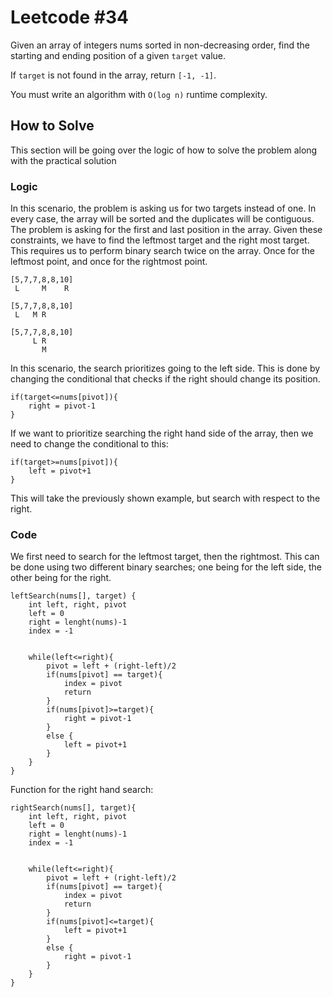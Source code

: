 # Leetcode #34
Given an array of integers nums sorted in non-decreasing order, find the starting and ending position of a given `target` value.

If `target` is not found in the array, return `[-1, -1]`.

You must write an algorithm with `O(log n)` runtime complexity.

## How to Solve
This section will be going over the logic of how to solve the problem along with the practical solution

### Logic
In this scenario, the problem is asking us for two targets instead of one. In every case, the array will be sorted and the duplicates will be contiguous. The problem is asking for the first and last position in the array. Given these constraints, we have to find the leftmost target and the right most target. This requires us to perform binary search twice on the array. Once for the leftmost point, and once for the rightmost point. 

```
[5,7,7,8,8,10]
 L     M    R

[5,7,7,8,8,10]
 L   M R

[5,7,7,8,8,10]
     L R
       M
```

In this scenario, the search prioritizes going to the left side. This is done by changing the conditional that checks if the right should change its position. 
```
if(target<=nums[pivot]){
    right = pivot-1
}
```
If we want to prioritize searching the right hand side of the array, then we need to change the conditional to this: 
```
if(target>=nums[pivot]){
    left = pivot+1
}
```
This will take the previously shown example, but search with respect to the right. 

### Code
We first need to search for the leftmost target, then the rightmost. This can be done using two different binary searches; one being for the left side, the other being for the right. 

```
leftSearch(nums[], target) {
    int left, right, pivot 
    left = 0
    right = lenght(nums)-1
    index = -1


    while(left<=right){
        pivot = left + (right-left)/2
        if(nums[pivot] == target){
            index = pivot 
            return
        }       
        if(nums[pivot]>=target){
            right = pivot-1
        }
        else {
            left = pivot+1
        }
    }
}
```

Function for the right hand search: 
```
rightSearch(nums[], target){
    int left, right, pivot 
    left = 0
    right = lenght(nums)-1
    index = -1


    while(left<=right){
        pivot = left + (right-left)/2
        if(nums[pivot] == target){
            index = pivot 
            return
        }       
        if(nums[pivot]<=target){
            left = pivot+1
        }
        else {
            right = pivot-1
        }
    } 
}
```

